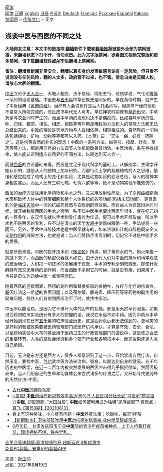 <!-- 面包屑导航 --> <div class="breadcrumb"><!-- GTranslate: https://gtranslate.io/ -->  <div class="switcher notranslate">  <div class="selected">  <a href="#" onclick="return false;"> 简体</a>  </div>  <div class="option">  <a href="https://www.bannedbook.org" onclick="doGTranslate('zh-CN|zh-CN');jQuery('div.switcher div.selected a').html(jQuery(this).html());return false;" title="简体中文" class="nturl selected"> 简体</a>  <a href="https://www.bannedbook.org/zh-tw/" onclick="doGTranslate('zh-CN|zh-TW');jQuery('div.switcher div.selected a').html(jQuery(this).html());return false;" title="繁體中文" class="nturl"> 正體</a>  <a href="https://www.bannedbook.org/en/" onclick="doGTranslate('zh-CN|en');jQuery('div.switcher div.selected a').html(jQuery(this).html());return false;" title="English" class="nturl"> English</a>  <a href="https://www.bannedbook.org/ja/" onclick="doGTranslate('zh-CN|ja');jQuery('div.switcher div.selected a').html(jQuery(this).html());return false;" title="日本語" class="nturl"> 日語</a>  <a href="https://www.bannedbook.org/ko/" onclick="doGTranslate('zh-CN|ko');jQuery('div.switcher div.selected a').html(jQuery(this).html());return false;" title="한국어" class="nturl"> 한국어</a>  <a href="https://www.bannedbook.org/de/" onclick="doGTranslate('zh-CN|de');jQuery('div.switcher div.selected a').html(jQuery(this).html());return false;" title="Deutsch" class="nturl"> Deutsch</a>  <a href="https://www.bannedbook.org/fr/" onclick="doGTranslate('zh-CN|fr');jQuery('div.switcher div.selected a').html(jQuery(this).html());return false;" title="Français" class="nturl"> Français</a>  <a href="https://www.bannedbook.org/ru/" onclick="doGTranslate('zh-CN|ru');jQuery('div.switcher div.selected a').html(jQuery(this).html());return false;" title="Русский" class="nturl"> Русский</a>  <a href="https://www.bannedbook.org/es/" onclick="doGTranslate('zh-CN|es');jQuery('div.switcher div.selected a').html(jQuery(this).html());return false;" title="Español" class="nturl"> Español</a>  <a href="https://www.bannedbook.org/it/" onclick="doGTranslate('zh-CN|it');jQuery('div.switcher div.selected a').html(jQuery(this).html());return false;" title="Italiano" class="nturl"> Italiano</a>  </div>  </div>      <div class='breadcrumb-sub'><!-- Breadcrumb NavXT 6.3.0 --> <a href="https://www.bannedbook.org/" class="home">禁闻网</a> &gt; <a href="https://www.bannedbook.org/bnews/tculture/" class="category">传统文化</a> &gt; 正文</div></div><h2>浅谈中医与西医的不同之处</h2> <p class="notice"><b>大陆网友注意：本文中的链接除 <a href="https://github.com/bannedbook/fanqiang" >翻墙</a>软件下载和<a href="https://github.com/killgcd/justmysocks/blob/master/README.md">翻墙推荐</a>链接外全部为禁网链接，未翻墙状态下打不开，请勿点击。此为文字版禁闻，欲看图文视频完整版和更多禁闻，请下载<a href="https://github.com/bannedbook/fanqiang">翻墙软件或APP</a>后翻墙上禁闻网。</p><p>备注：翻墙看新闻非常安全，翻墙以真实身份发表敏感言论有一定风险，但只看不说则没有任何风险，翻的人太多，政府管不过来，也不管。信息自由是天赋人权，请放心大胆的翻墙。</b></p>  <div class="entry"> <p></p> <p><a href="https://www.bannedbook.org/bnews/tag/%e4%b8%ad%e5%8c%bb/" class="st_tag internal_tag" rel="tag" title="标签 中医 下的日志">中医</a>立论于<a href="https://www.bannedbook.org/bnews/tag/%E5%A4%A9%E4%BA%BA%E5%90%88%E4%B8%80/" class="st_tag internal_tag" rel="tag" title="标签 天人合一 下的日志">天人合一</a>、天地人相应、法于易经、阴阳五行、经络学说、气化论<a href="https://www.bannedbook.org/bnews/tag/%E7%AD%89%E7%AD%89/" class="st_tag internal_tag" rel="tag" title="标签 等等 下的日志">等等</a>一系列的理论基础。中医史与<span class='wp_keywordlink'><a href="https://www.bannedbook.org/forum24/topic769.html" title="上下五千年历史真貌" target="_blank">五千年</a></span>中华民族史是同步的。早在黄帝时期，就产生了中医经典《<span class='wp_keywordlink'><a href="https://www.bannedbook.org/forum24/topic3903.html" title="《黄帝内经》" target="_blank">黄帝内经</a></span>》。当然有人会说也许是后人托名而写，但那样严谨的理论不是常人所能完成的，而且成书年代无人可考。早在神农时期就有<a href="https://www.bannedbook.org/bnews/tag/%E8%8D%89%E8%8D%AF/" class="st_tag internal_tag" rel="tag" title="标签 草药 下的日志">草药</a>出现，中草药是与农业同时产生的。而且中草药的发现也决不是偶然的。比如每味草药的性、味、归经、相须、相佐、相反、相畏等等作用是用<span class='wp_keywordlink'><a href="https://www.bannedbook.org/forum11/topic309.html" title="禁片：“科学”的棍子" target="_blank">科学</a></span>方法和人的常规方法都无法总结出来的。中医的理论是天地万物与人互相依存，相辅相成的。自然界的一切物质包括植物、矿物、动物等等都可以入药。《本草》曰：“天生一病，必有一药除之”。这是何等自然的朴实的观念！中医的一系列方法，如导引、按摩、针灸，草药等等方法，都是用自然的方法调节人体机能改善其功效。中医治病，重在寻找规律，使人能认识到适应自然界的不同方法，以期达到天人合一。</p>  <p>而就<a href="https://www.bannedbook.org/bnews/tag/%e8%a5%bf%e5%8c%bb/" class="st_tag internal_tag" rel="tag" title="标签 西医 下的日志">西医</a>的立论基础来看，西医是立足于现代科学的基础上。从解剖学、生理学开始认识的，就是从人的结构上加以研究。而那行而上学的超越结构的人之思维，情绪和感觉就成了结构上的变化和实验，尤其是动物实验的验证总结，与人的精神本身相差甚远。而且人还有三魂七魄，七情六欲等等，绝不是动物实验所能效仿的。</p> <p>西医的治疗方法除用化学药物和<a href="https://www.bannedbook.org/bnews/tag/%e6%89%8b%e6%9c%af/" class="st_tag internal_tag" rel="tag" title="标签 手术 下的日志">手术</a>之外，又采用放射性疗法，为了杀死癌细胞而大面积破坏人体中的健康细胞和整个人体系统的各项功能(包括未知功能)。更具讽刺的是<a href="https://www.bannedbook.org/bnews/tag/%E4%B8%B4%E5%BA%8A%E5%AE%9E%E9%AA%8C/" class="st_tag internal_tag" rel="tag" title="标签 临床实验 下的日志">临床实验</a>中一流的抗癌药竟然与安慰剂同样效果。而有些人为西医辩护的时候，就开始称赞西医的手术之高明。殊不知中医手术要比西医早很多，就在纪元初的一百多年，东汉华佗就以手术刮骨疗毒传为佳话，更可以手术开颅取瘤，所以手术也不是西医的专利，只不过在漫长的医学<span class='wp_keywordlink'><a href="https://www.bannedbook.org/forum11/topic335.html" title="禁片：发展中出现的问题，只能靠发展解决？" target="_blank">发展中</a></span>使器械精确一些，手法提高一些而已。另外，手术中麻醉技术也是中医早就有的，如麻沸散和针刺麻醉是既安全又无<a href="https://www.bannedbook.org/bnews/tag/%E5%89%AF%E4%BD%9C%E7%94%A8/" class="st_tag internal_tag" rel="tag" title="标签 副作用 下的日志">副作用</a>的麻醉方法，也就是说：当人们赞扬手术高明时，切记它不过是中医手术的发展。</p>  <p>就拿牙医来说，中医的拔牙技术如《<span class='wp_keywordlink'><a href="https://gb.falundafa.org/chigb/zfl.htm" title="《转法轮》" target="_blank">转法轮</a></span>》所讲，用了黄药水的气，用火柴棍一挑就下来了，而西医的精密仪器就不如它。由于近代人们对中医的排斥和科学观念的统治地位，人们把一切技术的发展用于西医，手术的专利全划归西医。即使针灸麻醉有效又无麻药的副作用，而当西医不采用它的时候，就是没有用，如果用了，也只是自认为送给中医一点青睐而已。</p> <p>随着西医的盛极而衰，西药的副作用和替换脏器的排他性，放疗与化疗的伤害性，基因疗法这一希望的负面问题；以及荷尔蒙、胰岛素、降压药等等药物的副作用的疑难问题，往往人们有病到西医治不了时，就找中医治。</p>  <p>中医所以能治病，是因为它不破坏人体的固有的功能，都是用天然草药服食。如果说西药的临床实验统计有多大的把握的话，我说它永远不如中药。因为中药从本草经开始到现在已有<a href="https://www.bannedbook.org/bnews/tag/%E4%BA%94%E5%8D%83%E5%B9%B4/" class="st_tag internal_tag" rel="tag" title="标签 五千年 下的日志">五千年</a>的临床验证历史，这是西药永远都无法做到的。更可笑的是药物的验证效果要被医药管理部门或医疗机构承认，才算是有效、安全、合法，以至药物实验中大笔的基金用于医药卫生的行政管理部门的游说中，这是使之合法的重要环节。人类的腐败会渗透到各个部门行业和各项技术中，而这后果还是人类自己承担。</p> <p>目前，无论是东方还是西方人，很多人都意识到了这一点，开始崇尚自然疗法，自然康复，要找中医，<span class='wp_keywordlink'><a href="https://www.qi-gong.me/" title="气功修炼网" target="_blank">气功</a></span>武术等方法来治病、强身，以期达到自身的健康。五千年历史的中医学，在近一二百年内被突然发展的西医冲击得几乎摇摇欲坠，然而否极泰来，当人们用自己的生命和切身体会来尝试诸多的疗法之后，又开始寻找更纯朴的天然疗法&#8211;中医。</p>  <ul class='op-related-articles' title='相关阅读'> <li><a href='https://www.bannedbook.org/bnews/lishi/20210817/1607759.html' target='_blank'>古代<b>中医</b>的特异功能</a></li> <li><a href='https://www.bannedbook.org/bnews/bannedvideo/20210813/1605735.html' target='_blank'>🔥震惊! <b>中医</b>药治疗新冠有效率高达99%?! 人民日报分社长受“习指示”撰文振兴<b>中医</b>, 却屡遭删, “大国战役”, <b>中医</b>如何被利用成为独特“民族武器”? 真观点｜真飞【第153期】【20210813】</a></li> <li><a href='https://www.bannedbook.org/bnews/health/20210813/1605468.html' target='_blank'>身上有这种臭味，小心肝有问题！<b>中医</b>养肝法宝：吃酸味、每天1杯茶</a></li> <li><a href='https://www.bannedbook.org/bnews/headline/20210812/1605071.html' target='_blank'>【新冠肺炎】卫生部鼓吹用<b>中医</b>对抗德尔塔毒株 业内忧反智成常态</a></li> <li><a href='https://www.bannedbook.org/bnews/bannedvideo/20210812/1604994.html' target='_blank'>8月10日，甘肃省庆阳市宁县<b>中医</b>院的青少年疫苗接种点，上千人抢著打疫苗，现场拥挤不堪，秩序混乱。</a></li> </ul> <p class="texttj"> <a href="https://github.com/bannedbook/fanqiang/wiki/V2ray%E6%9C%BA%E5%9C%BA" target="_blank">全平台高速翻墙:高清视频秒开,超低延迟,9折优惠中</a><br/> <a href="https://github.com/bannedbook/fanqiang/wiki/%E7%A6%81%E9%97%BB%E7%BD%91%E5%AE%89%E5%8D%93%E7%BF%BB%E5%A2%99%E6%96%B0%E9%97%BBAPP" target="_blank">免费PC翻墙、安卓VPN翻墙APP</a></p><p>来源：<span class='wp_keywordlink'><a href="https://www.bannedbook.org/forum2/topic1642.html" title="正见网《新生》" target="_blank">新生</a></span>网<br /> 发稿：2021年8月19日</p><a name='sharetosocial'></a>  <div style="margin-bottom:5px;padding-bottom:5px;clear:both"> <div id="archive-pix-1" class="banner-ads"> <!-- AuctionX Display platform tag START --> <div id="26318x728x90x621x_ADSLOT2" clicktrack="%%CLICK_URL_ESC%%"></div> <!-- AuctionX Display platform tag END --> </div> <div id="archive-pix-2" class="banner-ads"> <!-- AuctionX Display platform tag START --> <div id="26315x300x250x621x_ADSLOT2" clicktrack="%%CLICK_URL_ESC%%"></div> <!-- AuctionX Display platform tag END --> </div> </div>  <div id="archive-pix-1" class="banner-ads"> <!-- AuctionX Display platform tag START --> <div id="26318x728x90x621x_ADSLOT3" clicktrack="%%CLICK_URL_ESC%%"></div> <!-- AuctionX Display platform tag END --> </div> </div><!--END ENTRY--> 